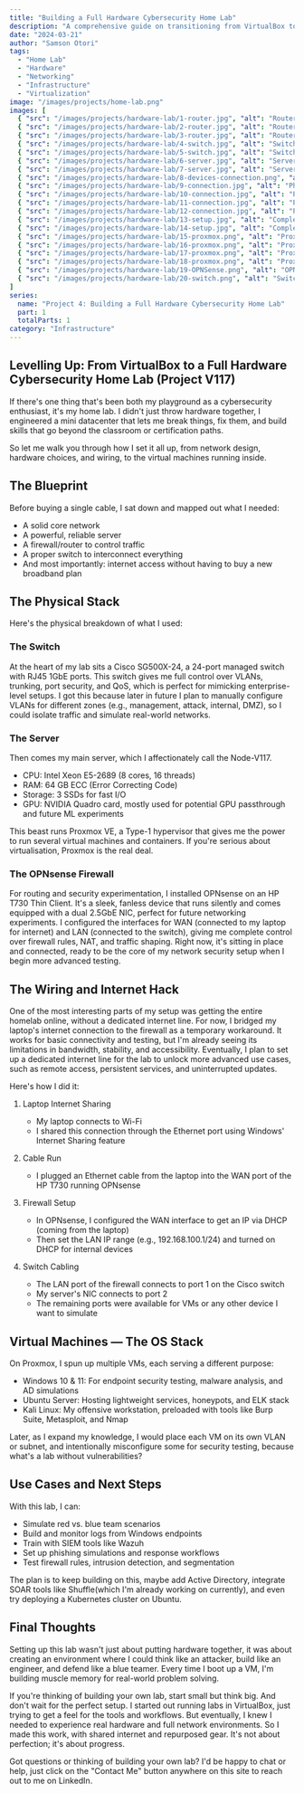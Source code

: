 ```yaml
---
title: "Building a Full Hardware Cybersecurity Home Lab"
description: "A comprehensive guide on transitioning from VirtualBox to building a fully equipped hardware cybersecurity home lab, complete with network design, hardware choices, and virtual machine configurations."
date: "2024-03-21"
author: "Samson Otori"
tags:
  - "Home Lab"
  - "Hardware"
  - "Networking"
  - "Infrastructure"
  - "Virtualization"
image: "/images/projects/home-lab.png"
images: [
  { "src": "/images/projects/hardware-lab/1-router.jpg", "alt": "Router Configuration - Initial Setup" },
  { "src": "/images/projects/hardware-lab/2-router.jpg", "alt": "Router Configuration - Network Settings" },
  { "src": "/images/projects/hardware-lab/3-router.jpg", "alt": "Router Configuration - Final Setup" },
  { "src": "/images/projects/hardware-lab/4-switch.jpg", "alt": "Switch Installation - Hardware View" },
  { "src": "/images/projects/hardware-lab/5-switch.jpg", "alt": "Switch Configuration - Port Setup" },
  { "src": "/images/projects/hardware-lab/6-server.jpg", "alt": "Server Hardware - Front View" },
  { "src": "/images/projects/hardware-lab/7-server.jpg", "alt": "Server Hardware - Internal Components" },
  { "src": "/images/projects/hardware-lab/8-devices-connection.png", "alt": "Network Devices Connection Diagram" },
  { "src": "/images/projects/hardware-lab/9-connection.jpg", "alt": "Physical Network Connections - Setup 1" },
  { "src": "/images/projects/hardware-lab/10-connection.jpg", "alt": "Physical Network Connections - Setup 2" },
  { "src": "/images/projects/hardware-lab/11-connection.jpg", "alt": "Physical Network Connections - Setup 3" },
  { "src": "/images/projects/hardware-lab/12-connection.jpg", "alt": "Physical Network Connections - Setup 4" },
  { "src": "/images/projects/hardware-lab/13-setup.jpg", "alt": "Complete Lab Setup - View 1" },
  { "src": "/images/projects/hardware-lab/14-setup.jpg", "alt": "Complete Lab Setup - View 2" },
  { "src": "/images/projects/hardware-lab/15-proxmox.png", "alt": "Proxmox VE - Installation" },
  { "src": "/images/projects/hardware-lab/16-proxmox.png", "alt": "Proxmox VE - Configuration" },
  { "src": "/images/projects/hardware-lab/17-proxmox.png", "alt": "Proxmox VE - VM Setup" },
  { "src": "/images/projects/hardware-lab/18-proxmox.png", "alt": "Proxmox VE - Network Configuration" },
  { "src": "/images/projects/hardware-lab/19-OPNSense.png", "alt": "OPNSense Firewall Dashboard" },
  { "src": "/images/projects/hardware-lab/20-switch.png", "alt": "Switch Management Interface" }
]
series:
  name: "Project 4: Building a Full Hardware Cybersecurity Home Lab"
  part: 1
  totalParts: 1
category: "Infrastructure"
---
```


## Levelling Up: From VirtualBox to a Full Hardware Cybersecurity Home Lab (Project V117)

If there's one thing that's been both my playground as a cybersecurity enthusiast, it's my home lab. I didn't just throw hardware together, I engineered a mini datacenter that lets me break things, fix them, and build skills that go beyond the classroom or certification paths.

So let me walk you through how I set it all up, from network design, hardware choices, and wiring, to the virtual machines running inside.

## The Blueprint

Before buying a single cable, I sat down and mapped out what I needed:
- A solid core network
- A powerful, reliable server
- A firewall/router to control traffic
- A proper switch to interconnect everything
- And most importantly: internet access without having to buy a new broadband plan

## The Physical Stack

Here's the physical breakdown of what I used:

### The Switch
At the heart of my lab sits a Cisco SG500X-24, a 24-port managed switch with RJ45 1GbE ports. This switch gives me full control over VLANs, trunking, port security, and QoS, which is perfect for mimicking enterprise-level setups. I got this because later in future I plan to manually configure VLANs for different zones (e.g., management, attack, internal, DMZ), so I could isolate traffic and simulate real-world networks.

### The Server
Then comes my main server, which I affectionately call the Node-V117.
- CPU: Intel Xeon E5-2689 (8 cores, 16 threads)
- RAM: 64 GB ECC (Error Correcting Code)
- Storage: 3 SSDs for fast I/O
- GPU: NVIDIA Quadro card, mostly used for potential GPU passthrough and future ML experiments

This beast runs Proxmox VE, a Type-1 hypervisor that gives me the power to run several virtual machines and containers. If you're serious about virtualisation, Proxmox is the real deal.

### The OPNsense Firewall
For routing and security experimentation, I installed OPNsense on an HP T730 Thin Client. It's a sleek, fanless device that runs silently and comes equipped with a dual 2.5GbE NIC, perfect for future networking experiments. I configured the interfaces for WAN (connected to my laptop for internet) and LAN (connected to the switch), giving me complete control over firewall rules, NAT, and traffic shaping. Right now, it's sitting in place and connected, ready to be the core of my network security setup when I begin more advanced testing.

## The Wiring and Internet Hack

One of the most interesting parts of my setup was getting the entire homelab online, without a dedicated internet line. For now, I bridged my laptop's internet connection to the firewall as a temporary workaround. It works for basic connectivity and testing, but I'm already seeing its limitations in bandwidth, stability, and accessibility. Eventually, I plan to set up a dedicated internet line for the lab to unlock more advanced use cases, such as remote access, persistent services, and uninterrupted updates.

Here's how I did it:

1. Laptop Internet Sharing
   - My laptop connects to Wi-Fi
   - I shared this connection through the Ethernet port using Windows' Internet Sharing feature

2. Cable Run
   - I plugged an Ethernet cable from the laptop into the WAN port of the HP T730 running OPNsense

3. Firewall Setup
   - In OPNsense, I configured the WAN interface to get an IP via DHCP (coming from the laptop)
   - Then set the LAN IP range (e.g., 192.168.100.1/24) and turned on DHCP for internal devices

4. Switch Cabling
   - The LAN port of the firewall connects to port 1 on the Cisco switch
   - My server's NIC connects to port 2
   - The remaining ports were available for VMs or any other device I want to simulate

## Virtual Machines — The OS Stack

On Proxmox, I spun up multiple VMs, each serving a different purpose:
- Windows 10 & 11: For endpoint security testing, malware analysis, and AD simulations
- Ubuntu Server: Hosting lightweight services, honeypots, and ELK stack
- Kali Linux: My offensive workstation, preloaded with tools like Burp Suite, Metasploit, and Nmap

Later, as I expand my knowledge, I would place each VM on its own VLAN or subnet, and intentionally misconfigure some for security testing, because what's a lab without vulnerabilities?

## Use Cases and Next Steps

With this lab, I can:
- Simulate red vs. blue team scenarios
- Build and monitor logs from Windows endpoints
- Train with SIEM tools like Wazuh
- Set up phishing simulations and response workflows
- Test firewall rules, intrusion detection, and segmentation

The plan is to keep building on this, maybe add Active Directory, integrate SOAR tools like Shuffle(which I'm already working on currently), and even try deploying a Kubernetes cluster on Ubuntu.

## Final Thoughts

Setting up this lab wasn't just about putting hardware together, it was about creating an environment where I could think like an attacker, build like an engineer, and defend like a blue teamer. Every time I boot up a VM, I'm building muscle memory for real-world problem solving.

If you're thinking of building your own lab, start small but think big. And don't wait for the perfect setup. I started out running labs in VirtualBox, just trying to get a feel for the tools and workflows. But eventually, I knew I needed to experience real hardware and full network environments. So I made this work, with shared internet and repurposed gear. It's not about perfection; it's about progress.

Got questions or thinking of building your own lab? I'd be happy to chat or help, just click on the "Contact Me" button anywhere on this site to reach out to me on LinkedIn. 